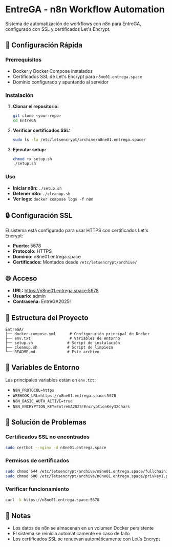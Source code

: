 
# EntreGA - n8n Workflow Automation

Sistema de automatización de workflows con n8n para EntreGA, configurado con SSL y certificados Let's Encrypt.

## 🚀 Configuración Rápida

### Prerrequisitos
- Docker y Docker Compose instalados
- Certificados SSL de Let's Encrypt para `n8ne01.entrega.space`
- Dominio configurado y apuntando al servidor

### Instalación

1. **Clonar el repositorio:**
   ```bash
   git clone <your-repo>
   cd EntreGA
   ```

2. **Verificar certificados SSL:**
   ```bash
   sudo ls -la /etc/letsencrypt/archive/n8ne01.entrega.space/
   ```

3. **Ejecutar setup:**
   ```bash
   chmod +x setup.sh
   ./setup.sh
   ```

### Uso

- **Iniciar n8n:** `./setup.sh`
- **Detener n8n:** `./cleanup.sh`
- **Ver logs:** `docker compose logs -f n8n`

## 🔒 Configuración SSL

El sistema está configurado para usar HTTPS con certificados Let's Encrypt:

- **Puerto:** 5678
- **Protocolo:** HTTPS
- **Dominio:** n8ne01.entrega.space
- **Certificados:** Montados desde `/etc/letsencrypt/archive/`

## 🌐 Acceso

- **URL:** https://n8ne01.entrega.space:5678
- **Usuario:** admin
- **Contraseña:** EntreGA2025!

## 📁 Estructura del Proyecto

```
EntreGA/
├── docker-compose.yml      # Configuración principal de Docker
├── env.txt                 # Variables de entorno
├── setup.sh               # Script de instalación
├── cleanup.sh             # Script de limpieza
└── README.md              # Este archivo
```

## 🔧 Variables de Entorno

Las principales variables están en `env.txt`:

- `N8N_PROTOCOL=https`
- `WEBHOOK_URL=https://n8ne01.entrega.space:5678`
- `N8N_BASIC_AUTH_ACTIVE=true`
- `N8N_ENCRYPTION_KEY=EntreGA2025!EncryptionKey32Chars`

## 🚨 Solución de Problemas

### Certificados SSL no encontrados
```bash
sudo certbot --nginx -d n8ne01.entrega.space
```

### Permisos de certificados
```bash
sudo chmod 644 /etc/letsencrypt/archive/n8ne01.entrega.space/fullchain1.pem
sudo chmod 600 /etc/letsencrypt/archive/n8ne01.entrega.space/privkey1.pem
```

### Verificar funcionamiento
```bash
curl -k https://n8ne01.entrega.space:5678
```

## 📝 Notas

- Los datos de n8n se almacenan en un volumen Docker persistente
- El sistema se reinicia automáticamente en caso de fallo
- Los certificados SSL se renuevan automáticamente con Let's Encrypt

